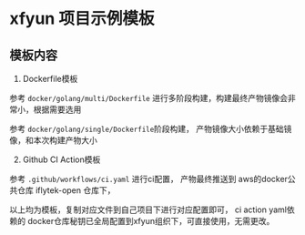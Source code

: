 # xfyun 项目示例模板


## 模板内容

1. Dockerfile模板

参考 `docker/golang/multi/Dockerfile` 进行多阶段构建，构建最终产物镜像会非常小，根据需要选用

参考 `docker/golang/single/Dockerfile`阶段构建， 产物镜像大小依赖于基础镜像，和本次构建产物大小

2. Github CI Action模板

参考 `.github/workflows/ci.yaml` 进行ci配置， 产物最终推送到 aws的docker公共仓库  iflytek-open 仓库下，


以上均为模板，复制对应文件到自己项目下进行对应配置即可， ci action yaml依赖的 docker仓库秘钥已全局配置到xfyun组织下，可直接使用，无需更改。


